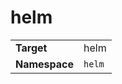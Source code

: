 # helm

|               |                     |
|---------------|---------------------|
| **Target**    | helm |
| **Namespace** | `helm`   |

